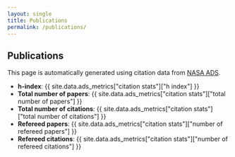 ```yaml
---
layout: single
title: Publications
permalink: /publications/
---
```


## Publications

This page is automatically generated using citation data from [NASA ADS](https://ui.adsabs.harvard.edu).

- **h-index**: {{ site.data.ads_metrics["citation stats"]["h index"] }}
- **Total number of papers**: {{ site.data.ads_metrics["citation stats"]["total number of papers"] }}
- **Total number of citations**: {{ site.data.ads_metrics["citation stats"]["total number of citations"] }}
- **Refereed papers**: {{ site.data.ads_metrics["citation stats"]["number of refereed papers"] }}
- **Refereed citations**: {{ site.data.ads_metrics["citation stats"]["number of refereed citations"] }}


